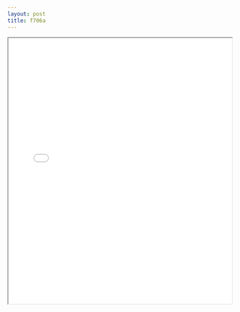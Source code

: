 ```yaml
---
layout: post
title: f706a
---
```


<div class="pdf-container">
<iframe src="/ea/assets/pdfs/forms/f706a.pdf" height="600" width="100%" allowFullScreen="true"></iframe>
</div>

